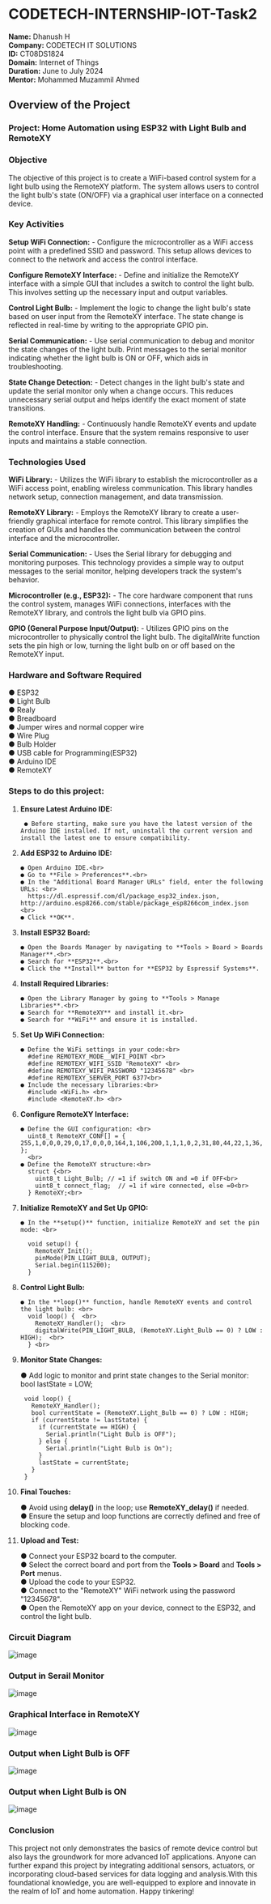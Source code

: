 # CODETECH-INTERNSHIP-IOT-Task2

**Name:** Dhanush H <br>
**Company:** CODETECH IT SOLUTIONS <br>
**ID:** CT08DS1824 <br>
**Domain:** Internet of Things <br>
**Duration:** June to July 2024 <br>
**Mentor:** Mohammed Muzammil Ahmed <br>


## Overview of the Project

### Project: Home Automation using ESP32 with Light Bulb and RemoteXY

### Objective

The objective of this project is to create a WiFi-based control system for a light bulb using the RemoteXY platform. The system allows users to control the light bulb's state (ON/OFF) via a graphical user interface on a connected device.

### Key Activities

**Setup WiFi Connection:**
      - Configure the microcontroller as a WiFi access point with a predefined SSID and password. This setup allows devices to connect to the network and access the control interface.

**Configure RemoteXY Interface:**
      - Define and initialize the RemoteXY interface with a simple GUI that includes a switch to control the light bulb. This involves setting up the necessary input and output variables.

**Control Light Bulb:**
      - Implement the logic to change the light bulb's state based on user input from the RemoteXY interface. The state change is reflected in real-time by writing to the appropriate GPIO pin.

**Serial Communication:**
      - Use serial communication to debug and monitor the state changes of the light bulb. Print messages to the serial monitor indicating whether the light bulb is ON or OFF, which aids in troubleshooting.

**State Change Detection:**
      - Detect changes in the light bulb's state and update the serial monitor only when a change occurs. This reduces unnecessary serial output and helps identify the exact moment of state transitions.

**RemoteXY Handling:**
      - Continuously handle RemoteXY events and update the control interface. Ensure that the system remains responsive to user inputs and maintains a stable connection.

### Technologies Used

**WiFi Library:**
      - Utilizes the WiFi library to establish the microcontroller as a WiFi access point, enabling wireless communication. This library handles network setup, connection management, and data transmission.

**RemoteXY Library:**
      - Employs the RemoteXY library to create a user-friendly graphical interface for remote control. This library simplifies the creation of GUIs and handles the communication between the control interface and the microcontroller.

**Serial Communication:**
      - Uses the Serial library for debugging and monitoring purposes. This technology provides a simple way to output messages to the serial monitor, helping developers track the system's behavior.

**Microcontroller (e.g., ESP32):**
      - The core hardware component that runs the control system, manages WiFi connections, interfaces with the RemoteXY library, and controls the light bulb via GPIO pins.

**GPIO (General Purpose Input/Output):**
      - Utilizes GPIO pins on the microcontroller to physically control the light bulb. The digitalWrite function sets the pin high or low, turning the light bulb on or off based on the RemoteXY input.

### Hardware and Software Required

● ESP32 <br>
● Light Bulb <br>
● Realy <br>
● Breadboard <br>
● Jumper wires and normal copper wire <br>
● Wire Plug <br>
● Bulb Holder <br>
● USB cable for Programming(ESP32) <br>
● Arduino IDE <br>
● RemoteXY <br>

### Steps to do this project:

1. **Ensure Latest Arduino IDE:**

        ● Before starting, make sure you have the latest version of the Arduino IDE installed. If not, uninstall the current version and install the latest one to ensure compatibility.

2. **Add ESP32 to Arduino IDE:** <br>

       ● Open Arduino IDE.<br>
       ● Go to **File > Preferences**.<br>
       ● In the "Additional Board Manager URLs" field, enter the following URLs: <br>
         https://dl.espressif.com/dl/package_esp32_index.json, http://arduino.esp8266.com/stable/package_esp8266com_index.json <br>
       ● Click **OK**.

3. **Install ESP32 Board:** <br>

       ● Open the Boards Manager by navigating to **Tools > Board > Boards Manager**.<br>
       ● Search for **ESP32**.<br>
       ● Click the **Install** button for **ESP32 by Espressif Systems**.

4. **Install Required Libraries:** <br>

       ● Open the Library Manager by going to **Tools > Manage Libraries**.<br>
       ● Search for **RemoteXY** and install it.<br>
       ● Search for **WiFi** and ensure it is installed.

5. **Set Up WiFi Connection:** <br>

       ● Define the WiFi settings in your code:<br>
         #define REMOTEXY_MODE__WIFI_POINT <br>
         #define REMOTEXY_WIFI_SSID "RemoteXY" <br>
         #define REMOTEXY_WIFI_PASSWORD "12345678" <br>
         #define REMOTEXY_SERVER_PORT 6377<br>
       ● Include the necessary libraries:<br>
         #include <WiFi.h> <br>
         #include <RemoteXY.h> <br>
         

6. **Configure RemoteXY Interface:** <br>

       ● Define the GUI configuration: <br>
         uint8_t RemoteXY_CONF[] = { 255,1,0,0,0,29,0,17,0,0,0,164,1,106,200,1,1,1,0,2,31,80,44,22,1,36,26,31,31,79,70,70,0,79,78,0 };
         <br>
       ● Define the RemoteXY structure:<br>
         struct {<br>
           uint8_t Light_Bulb; // =1 if switch ON and =0 if OFF<br>
           uint8_t connect_flag;  // =1 if wire connected, else =0<br>
         } RemoteXY;<br>

7. **Initialize RemoteXY and Set Up GPIO:** <br>

       ● In the **setup()** function, initialize RemoteXY and set the pin mode: <br>
         
         void setup() {  
           RemoteXY_Init(); 
           pinMode(PIN_LIGHT_BULB, OUTPUT);
           Serial.begin(115200); 
         }
         
9. **Control Light Bulb:** <br>

       ● In the **loop()** function, handle RemoteXY events and control the light bulb: <br>
         void loop() {  <br>
           RemoteXY_Handler();  <br>
           digitalWrite(PIN_LIGHT_BULB, (RemoteXY.Light_Bulb == 0) ? LOW : HIGH);  <br>
         } <br>

10. **Monitor State Changes:** <br>

       ● Add logic to monitor and print state changes to the Serial monitor: <br>
         bool lastState = LOW; <br>

         void loop() { 
           RemoteXY_Handler(); 
           bool currentState = (RemoteXY.Light_Bulb == 0) ? LOW : HIGH; 
           if (currentState != lastState) { 
             if (currentState == HIGH) { 
               Serial.println("Light Bulb is OFF"); 
             } else { 
               Serial.println("Light Bulb is On"); 
             } 
             lastState = currentState; 
           } 
         } 

11. **Final Touches:** <br>

       ● Avoid using **delay()** in the loop; use **RemoteXY_delay()** if needed. <br>
       ● Ensure the setup and loop functions are correctly defined and free of blocking code. <br>

12. **Upload and Test:** <br>

       ● Connect your ESP32 board to the computer. <br>
       ● Select the correct board and port from the **Tools > Board** and **Tools > Port** menus. <br>
       ● Upload the code to your ESP32. <br>
       ● Connect to the "RemoteXY" WiFi network using the password "12345678". <br>
       ● Open the RemoteXY app on your device, connect to the ESP32, and control the light bulb.
  
### Circuit Diagram

![image](https://github.com/H-Dhanush/CODETECH-INTERNSHIP-IOT-Task2/assets/167459628/093401d8-2d15-4e00-b515-2e5cad7874aa)

### Output in Serail Monitor

![image](https://github.com/H-Dhanush/CODETECH-INTERNSHIP-IOT-Task2/assets/167459628/c23008c7-2123-4d58-8f1d-e6866dbcf20c)

### Graphical Interface in RemoteXY

![image](https://github.com/H-Dhanush/CODETECH-INTERNSHIP-IOT-Task2/assets/167459628/7c2a3b60-9663-4e75-b815-7ea3ee258cae)

### Output when Light Bulb is OFF

![image](https://github.com/H-Dhanush/CODETECH-INTERNSHIP-IOT-Task2/assets/167459628/1d7914e6-4330-4318-b735-1192ef3038a8)

### Output when Light Bulb is ON

![image](https://github.com/H-Dhanush/CODETECH-INTERNSHIP-IOT-Task2/assets/167459628/2b089455-8bfb-4c07-b6e3-41947b1a0cc0)

### Conclusion
This project not only demonstrates the basics of remote device control but also lays the groundwork for more advanced IoT applications. Anyone can further expand this project by integrating additional sensors, actuators, or incorporating cloud-based services for data logging and analysis.With this foundational knowledge, you are well-equipped to explore and innovate in the realm of IoT and home automation. Happy tinkering!




